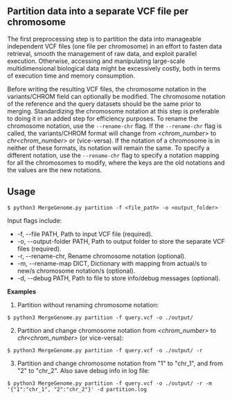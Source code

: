 ## Partition data into a separate VCF file per chromosome

The first preprocessing step is to partition the data into manageable independent VCF files (one file per chromosome) in an effort to fasten data retrieval, smooth the management of raw data, and exploit parallel execution. Otherwise, accessing and manipulating large-scale multidimensional biological data might be excessively costly, both in terms of execution time and memory consumption.

Before writing the resulting VCF files, the chromosome notation in the variants/CHROM field can optionally be modified. The chromosome notation of the reference and the query datasets should be the same prior to merging. Standardizing the chromosome notation at this step is preferable to doing it in an added step for efficiency purposes. To rename the chromosome notation, use the `--rename-chr` flag. If the `--rename-chr` flag is called, the variants/CHROM format will change from *<chrom_number>* to *chr<chrom_number>* or (vice-versa). If the notation of a chromosome is in neither of these formats, its notation will remain the same. To specify a different notation, use the `--rename-chr` flag to specify a notation mapping for all the chromosomes to modify, where the keys are the old notations and the values are the new notations.

## Usage

```
$ python3 MergeGenome.py partition -f <file_path> -o <output_folder>
```

Input flags include:

* -f, --file PATH, Path to input VCF file (required).
* -o, --output-folder PATH, Path to output folder to store the separate VCF files (required).
* -r, --rename-chr, Rename chromosome notation (optional).
* -m, --rename-map DICT, Dictionary with mapping from actual/s to new/s chromosome notation/s (optional).
* -d, --debug PATH, Path to file to store info/debug messages (optional).

**Examples**

1. Partition without renaming chromosome notation:

```
$ python3 MergeGenome.py partition -f query.vcf -o ./output/
```

2. Partition and change chromosome notation from *<chrom_number>* to *chr<chrom_number>* (or vice-versa):

```
$ python3 MergeGenome.py partition -f query.vcf -o ./output/ -r
```

3. Partition and change chromosome notation from "1" to "chr_1", and from "2" to "chr_2". Also save debug info in log file:

```
$ python3 MergeGenome.py partition -f query.vcf -o ./output/ -r -m '{"1":"chr_1", "2":"chr_2"}' -d partition.log
```